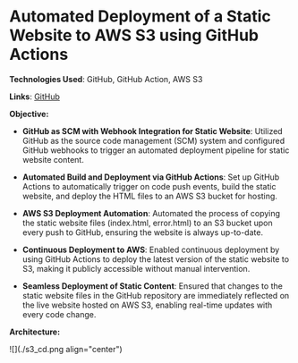 # **Automated Deployment of a Static Website to AWS S3 using GitHub Actions**

**Technologies Used**: GitHub, GitHub Action, AWS S3

**Links**: [GitHub](https://github.com/sriram-ravi705/Automated-Deployment-of-a-Static-Website-to-AWS-S3-using-GitHub-Action)

**Objective:**

* **GitHub as SCM with Webhook Integration for Static Website**: Utilized GitHub as the source code management (SCM) system and configured GitHub webhooks to trigger an automated deployment pipeline for static website content.
    
* **Automated Build and Deployment via GitHub Actions**: Set up GitHub Actions to automatically trigger on code push events, build the static website, and deploy the HTML files to an AWS S3 bucket for hosting.
    
* **AWS S3 Deployment Automation**: Automated the process of copying the static website files (index.html, error.html) to an S3 bucket upon every push to GitHub, ensuring the website is always up-to-date.
    
* **Continuous Deployment to AWS**: Enabled continuous deployment by using GitHub Actions to deploy the latest version of the static website to S3, making it publicly accessible without manual intervention.
    
* **Seamless Deployment of Static Content**: Ensured that changes to the static website files in the GitHub repository are immediately reflected on the live website hosted on AWS S3, enabling real-time updates with every code change.
    

**Architecture:**  

![](./s3_cd.png align="center")
